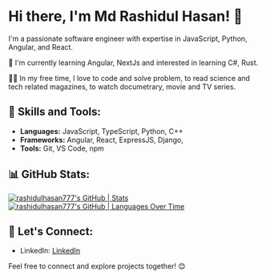 # Hi there, I'm Md Rashidul Hasan! 👋

I'm a passionate software engineer with expertise in JavaScript, Python, Angular, and React.

🌱 I'm currently learning Angular, NextJs and interested in learning C#, Rust.

👨‍💻 In my free time, I love to code and solve problem, to read science and tech related magazines, to watch documetrary, movie and TV series.

## 🚀 Skills and Tools:

- **Languages:** JavaScript, TypeScript, Python, C++
- **Frameworks:** Angular, React, ExpressJS, Django, 
- **Tools:** Git, VS Code, npm

## 📊 GitHub Stats:

[![rashidulhasan777's GitHub | Stats](https://stats.quine.sh/rashidulhasan777/github?theme=dark)](https://quine.sh?utm_source=widgets&utm_campaign=rashidulhasan777)
[![rashidulhasan777's GitHub | Languages Over Time](https://stats.quine.sh/rashidulhasan777/languages-over-time?theme=dark)](https://quine.sh?utm_source=widgets&utm_campaign=rashidulhasan777)

## 💼 Let's Connect:

- LinkedIn: [LinkedIn](https://www.linkedin.com/in/rashidulhasan777/)

Feel free to connect and explore projects together! 😊
